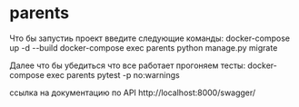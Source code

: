 # parents
Что бы запустиь проект введите следующие команды:
docker-compose up -d --build
docker-compose exec parents python manage.py migrate

Далее что бы убедиться что все работает прогоняем тесты:
docker-compose exec parents pytest -p no:warnings

ссылка на документацию по API
http://localhost:8000/swagger/
